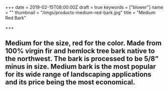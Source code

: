 +++
date = 2019-02-15T08:00:00Z
draft = true
keywords = ["blower"]
name = ""
thumbnail = "/imgs/products-medium-red-bark.jpg"
title = "Medium Red Bark"

+++
## Medium for the size, red for the color. Made from 100% virgin fir and hemlock tree bark native to the northwest. The bark is processed to be 5/8” minus in size.  Medium bark is the most popular for its wide range of landscaping applications and its price being the most economical.